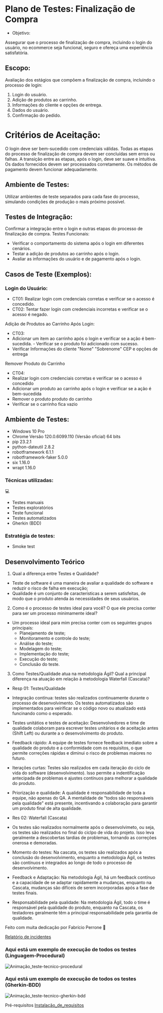# Plano de Testes: Finalização de Compra
- Objetivo:

Assegurar que o processo de finalização de compra, incluindo o login do usuário, no ecommerce seja funcional, seguro e ofereça uma experiência satisfatória.

## Escopo:
Avaliação dos estágios que compõem a finalização de compra, incluindo o processo de login:

1. Login do usuário.
2. Adição de produtos ao carrinho.
3. Informações do cliente e opções de entrega.
3. Dados do usuário.
4. Confirmação do pedido.

# Critérios de Aceitação:

O login deve ser bem-sucedido com credenciais válidas.
Todas as etapas do processo de finalização de compra devem ser concluídas sem erros ou falhas.
A transição entre as etapas, após o login, deve ser suave e intuitiva.
Os dados fornecidos devem ser processados corretamente.
Os métodos de pagamento devem funcionar adequadamente.

## Ambiente de Testes:
Utilizar ambientes de teste separados para cada fase do processo, simulando condições de produção o mais próximo possível.

## Testes de Integração:

Confirmar a integração entre o login e outras etapas do processo de finalização de compra.
Testes Funcionais:

- Verificar o comportamento do sistema após o login em diferentes cenários.
- Testar a adição de produtos ao carrinho após o login.
- Avaliar as informações do usuário e de pagamento após o login.

## Casos de Teste (Exemplos):

### Login do Usuário:
- CT01: Realizar login com credenciais corretas e verificar se o acesso é concedido.
- CT02: Tentar fazer login com credenciais incorretas e verificar se o acesso é negado.

Adição de Produtos ao Carrinho Após Login:
- CT03: 
- Adicionar um item ao carrinho após o login e verificar se a ação é bem-sucedida. - Verificar se o produto foi adicionado com sucesso.
- Verificar Informações do cliente "Nome" "Sobrenome" CEP e opções de entrega

Remover Produto do Carrinho
- CT04: 
- Realizar login com credenciais corretas e verificar se o acesso é concedido
- Adicionar um produto ao carrinho após o login e verificar se a ação é bem-sucedida
- Remover o produto produto do carrinho
- Verificar se o carrinho fica vazio

## Ambiente de Testes:
- Windows              10 Pro
- Chrome               Versão 120.0.6099.110 (Versão oficial) 64 bits
- pip                  23.2.1
- python-dateutil      2.8.2
- robotframework       6.1.1
- robotframework-faker 5.0.0
- six                  1.16.0
- wrapt                1.16.0

### Técnicas utilizadas:
 💻
- Testes manuais
- Testes exploratórios
- Teste funcional
- Testes automatizados
- Gherkin (BDD)

### Estratégia de testes:

- Smoke test

## Desenvolvimento Teórico

1) Qual a diferença entre Testes e Qualidade? 
- Teste de software é uma maneira de avaliar a qualidade do software e reduzir o risco de falha em execução;
- Qualidade é um conjunto de características a serem satisfeitas, de modo que o produto atenda às necessidades de seus usuários.

2) Como é o processo de testes ideal para você? O que ele precisa conter para ser um 
processo minimamente ideal?
- Um processo ideal para mim precisa conter com os seguintes grupos principais:
  - Planejamento de teste;
  - Monitoramento e controle do teste;
  - Análise do teste;
  - Modelagem do teste;
  - Implementação do teste;
  - Execução do teste;
  - Conclusão do teste.

3) Como Testes/Qualidade atua na metodologia Ágil? Qual a principal diferença na 
atuação em relação à metodologia Waterfall (Cascata)?

- Resp 01:  Testes/Qualidade 

- Integração contínua: testes são realizados continuamente durante o processo de desenvolvimento. Os testes automatizados são implementados para veirificar se o código novo ou atualizado está funcinando como o esperado.
- Testes unitátios e testes de aceitação: Desenvolvedores e time de qualidade colaboram para escrever testes unitários e de aceitação antes (Shift Left) ou durante a o desenvolvimento do produto.
- Feedback rápido: A equipe de testes fornece feedback imediato sobre a qualidade do produto e a conformidade com os requisitos, o que permite correções rápidas e diminui o risco de problemas maiores no futuro.
- Iterações curtas: Testes são realizados em cada iteração do ciclo de vida do software (desenvolvimento). Isso permite a indentificação antecipada de problemas e ajustes contínuos para melhorar a qualidade do produto.
- Priorização e qualidade: A qualidade é responsabilidade de toda a equipe, não apenas do QA. A mentalidade de "todos são responsáveis pela qualidade" está presente, incentivando a colaboração para garantir um produto final de alta qualidade.


- Res 02: Waterfall (Cascata)
- Os testes são realizados normalmente após o desenvolvimeto, ou seja, os testes são realizados no final do ciclpo de vida do projeto. Isso leva geralmente a descobertas tardias de problemas, tornando as correções onerosa e demoradas.

- Momento do testes: Na cascata, os testes são realizados após a conclusão do desenvolvimento, enquanto a metodologia Ágil, os testes são contínuos e integrados ao longo de todo o processo de desenvolvimento.
- Feedback e Adaptação: Na metodologia Ágil, há um feedback contínuo e a capacidade de se adaptar rapidamente a mudanças, enquanto na Cascata, mudanças são difíceis de serem incorporadas após a fase de testes finais.
- Responsabilidade pela qualidade: Na metodologia Ágil, todo o time é responsável pela qualidade do produto, enquanto na Cascata, os testadores geralmente têm a principal responsabilidade pela garantia de qualidade.

Feito com muita dedicação por Fabrício Perrone 🖤 

[Relatório de incidentes](./incidentes.md)

### Aqui está um exemplo de execução de todos os testes (Linguagem-Procedural)
![Animação_teste-tecnico-procedural](https://github.com/Fabricioperrone/Desafio-Tecnico-Testes-Automatizados-Fabricio-Perrone/assets/69866913/532070d6-caf6-4fa7-a025-3223a53090d4)



### Aqui está um exemplo de execução de todos os testes (Gherkin-BDD)

![Animação_teste-tecnico-gherkin-bdd](https://github.com/Fabricioperrone/Desafio-Tecnico-Testes-Automatizados-Fabricio-Perrone/assets/69866913/be8df644-202c-4936-b683-a3d71808bb2f)



 Pré-requisitos [Instalação_de_requisitos](./requisitos_do_projeto.md)